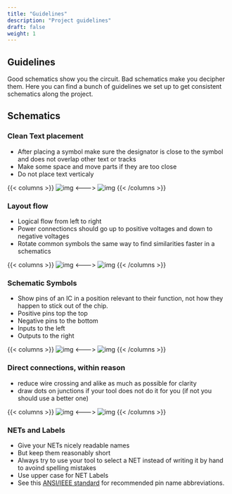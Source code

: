 ```yaml
---
title: "Guidelines"
description: "Project guidelines"
draft: false
weight: 1
---
```


## Guidelines

Good schematics show you the circuit. Bad schematics make you decipher them.
Here you can find a bunch of guidelines we set up to get consistent schematics along the project.

## Schematics


### Clean Text placement

* After placing a symbol make sure the designator is close to the symbol and does not overlap other text or tracks
* Make some space and move parts if they are too close
* Do not place text verticaly

{{< columns >}} 
![img](/images/clean-text-dont.jpg)
<--->
![img](/images/clean-text-do.jpg)
{{< /columns >}}

### Layout flow

* Logical flow from left to right
* Power connectioncs should go up to positive voltages and down to negative voltages
* Rotate common symbols the same way to find similarities faster in a schematics

{{< columns >}} 
![img](/images/layout-flow-dont.jpg)
<--->
![img](/images/layout-flow-do.jpg)
{{< /columns >}}

### Schematic Symbols

* Show pins of an IC in a position relevant to their function, not how they happen to stick out of the chip.
* Positive pins top the top 
* Negative pins to the bottom
* Inputs to the left
* Outputs to the right

{{< columns >}} 
![img](/images/pin-draw-dont.jpg)
<--->
![img](/images/pin-draw-do.jpg)
{{< /columns >}}

### Direct connections, within reason

* reduce wire crossing and alike as much as possible for clarity
* draw dots on junctions if your tool does not do it for you (if not you should use a better one)

{{< columns >}} 
![img](/images/wire-dont.jpg)
<--->
![img](/images/wire-do.jpg)
{{< /columns >}}


### NETs and Labels

* Give your NETs nicely readable names
* But keep them reasonably short 
* Always try to use your tool to select a NET instead of writing it by hand to avoind spelling mistakes
* Use upper case for NET Labels
* See this [ANSI/IEEE standard](https://www.altium.com/files/libraries/ls0001_pinabbreviation.pdf) for recommended pin name abbreviations.
